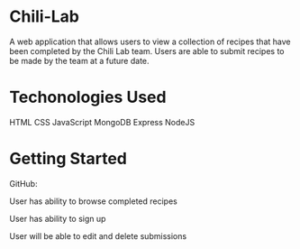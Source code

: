 # Chili-Lab

A web application that allows users to view a collection of recipes that have been completed by the Chili Lab team. Users are able to submit recipes to be made by the team at a future date.

# Techonologies Used

HTML
CSS
JavaScript
MongoDB
Express
NodeJS

# Getting Started

GitHub: 

User has ability to browse completed recipes

User has ability to sign up 

User will be able to edit and delete submissions